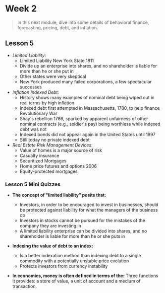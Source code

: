 # Week 2

> In this next module, dive into some details of behavioral finance, forecasting, pricing, debt, and inflation.

## Lesson 5

- _Limited Liability_:
  - Limited Liability New York State 1811
  - Divide up an enterprise into shares, and no shareholder is liable for more than he or she put in
  - Other states were very skeptical
  - New York produced many failed corporations, a few spectacular successes
- _Inflation Indexed Debt_:
  - History shows many examples of nominal debt being wiped out in real terms by high inflation
  - Indexed debt first attempted in Massachusetts, 1780, to help finance Revolutionary War
  - Shay's rebellion 1786, sparked by apparent unfairness of other nominal contracts (e.g., soldier's pay) being worthless while indexed debt was not
  - Indexed bonds did not appear again in the United States until 1997
  - Still today no private indexed debt
- _Real Estate Risk Management Devices_:
  - Value of homes is a major source of risk
  - Casualty insurance
  - Securitized Mortgages
  - Home price futures and options 2006
  - Equity-protected mortgages

### Lesson 5 Mini Quizzes

- **The concept of "limited liability” posits that:**

  - Investors, in order to be encouraged to invest in businesses, should be protected against liability for what the managers of the business do
  - Investors in stocks cannot be pursued for the mistakes of the company they are investing in
  - A limited liability enterprise can be divided into shares, and no shareholder is liable for more than he or she puts in

- **Indexing the value of debt to an index:**

  - Is a better indexation method than indexing debt to a single commodity with a potentially unstable price evolution
  - Protects investors from currency instability

- **In economics, money is often defined in terms of the:** Three functions it provides: a store of value, a unit of account and a medium of transaction.
